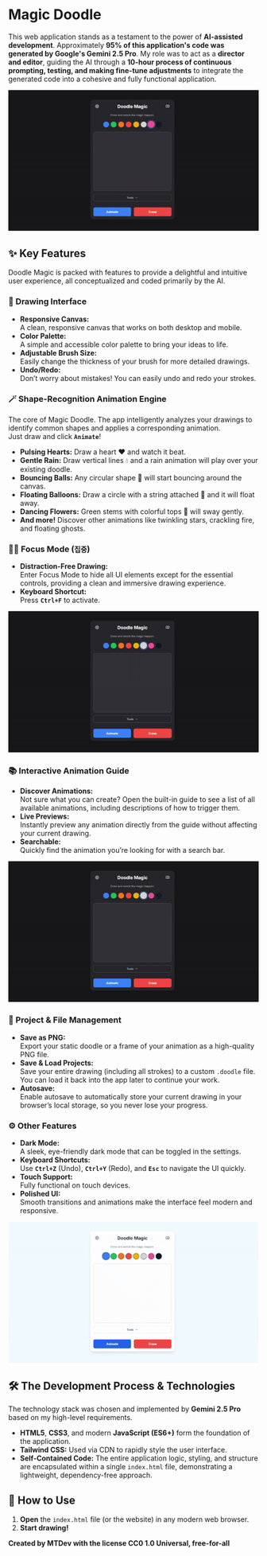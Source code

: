 # Magic Doodle

This web application stands as a testament to the power of **AI-assisted development**. Approximately **95% of this application's code was generated by Google's Gemini 2.5 Pro**. My role was to act as a **director and editor**, guiding the AI through a **10-hour process of continuous prompting, testing, and making fine-tune adjustments** to integrate the generated code into a cohesive and fully functional application.

![MagicDoodleGIF](github/magicdoodle.gif)


## ✨ Key Features
Doodle Magic is packed with features to provide a delightful and intuitive user experience, all conceptualized and coded primarily by the AI.

### 🎨 Drawing Interface
- **Responsive Canvas:**  
  A clean, responsive canvas that works on both desktop and mobile.
- **Color Palette:**  
  A simple and accessible color palette to bring your ideas to life.
- **Adjustable Brush Size:**  
  Easily change the thickness of your brush for more detailed drawings.
- **Undo/Redo:**  
  Don’t worry about mistakes! You can easily undo and redo your strokes.

### 🪄 Shape-Recognition Animation Engine
The core of Magic Doodle. The app intelligently analyzes your drawings to identify common shapes and applies a corresponding animation.  
Just draw and click **`Animate`**!
  - **Pulsing Hearts:** Draw a heart ❤️ and watch it beat.
  - **Gentle Rain:** Draw vertical lines 💧 and a rain animation will play over your existing doodle.
  - **Bouncing Balls:** Any circular shape 🏀 will start bouncing around the canvas.
  - **Floating Balloons:** Draw a circle with a string attached 🎈 and it will float away.
  - **Dancing Flowers:** Green stems with colorful tops 🌸 will sway gently.
  - **And more!** Discover other animations like twinkling stars, crackling fire, and floating ghosts.

### 🧘‍♂️ Focus Mode (`집중`)
 - **Distraction-Free Drawing:**  
      Enter Focus Mode to hide all UI elements except for the essential controls, providing a clean and immersive drawing experience.
 - **Keyboard Shortcut:**  
      Press **`Ctrl+F`** to activate.
  
![FocusModeGIF](github/focusmode.gif)


### 📚 Interactive Animation Guide
- **Discover Animations:**  
  Not sure what you can create? Open the built-in guide to see a list of all available animations, including descriptions of how to trigger them.
- **Live Previews:**  
  Instantly preview any animation directly from the guide without affecting your current drawing.
- **Searchable:**  
  Quickly find the animation you’re looking for with a search bar.


![AnimationGuideGIF](github/animationguide.gif)


### 💾 Project & File Management
- **Save as PNG:**  
  Export your static doodle or a frame of your animation as a high-quality PNG file.
- **Save & Load Projects:**  
  Save your entire drawing (including all strokes) to a custom `.doodle` file. You can load it back into the app later to continue your work.
- **Autosave:**  
  Enable autosave to automatically store your current drawing in your browser’s local storage, so you never lose your progress.

### ⚙️ Other Features
- **Dark Mode:**  
  A sleek, eye-friendly dark mode that can be toggled in the settings.
- **Keyboard Shortcuts:**  
  Use **`Ctrl+Z`** (Undo), **`Ctrl+Y`** (Redo), and **`Esc`** to navigate the UI quickly.
- **Touch Support:**  
  Fully functional on touch devices.
- **Polished UI:**  
  Smooth transitions and animations make the interface feel modern and responsive.

![DarkModeGIF](github/darkmode.gif)


## 🛠️ The Development Process & Technologies
The technology stack was chosen and implemented by **Gemini 2.5 Pro** based on my high-level requirements.
- **HTML5**, **CSS3**, and modern **JavaScript (ES6+)** form the foundation of the application.
- **Tailwind CSS:** Used via CDN to rapidly style the user interface.
- **Self-Contained Code:** The entire application logic, styling, and structure are encapsulated within a single `index.html` file, demonstrating a lightweight, dependency-free approach.

## 🚀 How to Use
1. **Open** the `index.html` file (or the website) in any modern web browser.
2. **Start drawing!**

**Created by MTDev with the license CC0 1.0 Universal, free-for-all**